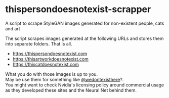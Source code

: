 # thispersondoesnotexist-scrapper
A script to scrape StyleGAN images generated for non-existent people, cats and art

The script scrapes images generated at the following URLs and stores them into separate folders. That is all.
- https://thispersondoesnotexist.com
- https://thisartworkdoesnotexist.com
- https://thiscatdoesnotexist.com  


What you do with those images is up to you.  
May be use them for something like [@wedontexisthere](https://twitter.com/wedontexisthere)?.  
You might want to check Nvidia's licensing policy around commercial usage as they developed these sites and the Neural Net behind them.
